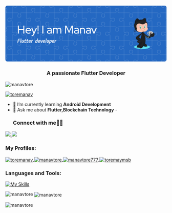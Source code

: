 ![Header](https://github.com/manavtore/manavtore/blob/main/github-header-image.png)
<h3 align="center">A passionate Flutter Developer</h3>

<p align="center">
</p>

<p align="left"> <img src="https://komarev.com/ghpvc/?username=manavtore&label=Profile%20views&color=0e75b6&style=flat" alt="manavtore" /> </p>

<p align="left"> <a href="https://twitter.com/toremanav" target="blank"><img src="https://img.shields.io/twitter/follow/toremanav?logo=twitter&style=for-the-badge" alt="toremanav" /></a> </p>

- 🌱 I’m currently learning **Android Development**
- 💬 Ask me about **Flutter,Blockchain Technology**
-<h3 align="left">Connect with me👨‍💻</h3>
<p align="left">
 <a href="https://www.linkedin.com/in/manav-tore/">
    <img src="https://skillicons.dev/icons?i=linkedin" />
  </a>
 <a href="https://twitter.com/ToreManav">
    <img src="https://skillicons.dev/icons?i=twitter" />
  </a>
<!-- <a href="https://hashnode.com/@abhishekrd" target="blank"><img src="https://fontawesome.com/icons/hashnode?f=brands&s=solid&pc=%23478bff"></a> -->
</p>


<h3 align="left">My Profiles:</h3>
<p align="left">
  <a href="https://twitter.com/toremanav" target="blank">
    <img align="center" src="https://raw.githubusercontent.com/rahuldkjain/github-profile-readme-generator/master/src/images/icons/Social/twitter.svg" alt="toremanav" height="30" width="40" />
  </a>
  <a href="https://www.codechef.com/users/manavtore" target="blank">
    <img align="center" src="https://cdn.jsdelivr.net/npm/simple-icons@3.1.0/icons/codechef.svg" alt="manavtore" height="30" width="40" />
  </a>
  <a href="https://www.hackerrank.com/manavtore777" target="blank">
    <img align="center" src="https://raw.githubusercontent.com/rahuldkjain/github-profile-readme-generator/master/src/images/icons/Social/hackerrank.svg" alt="manavtore777" height="30" width="40" />
  </a>
  <a href="https://auth.geeksforgeeks.org/user/toremaymsb" target="blank">
    <img align="center" src="https://raw.githubusercontent.com/rahuldkjain/github-profile-readme-generator/master/src/images/icons/Social/geeks-for-geeks.svg" alt="toremaymsb" height="30" width="40" />
  </a>
</p>

<h3 align="left">Languages and Tools:</h3>

[![My Skills](https://skillicons.dev/icons?i=html,css,js,ts,solidity,git,dart,flutter,kotlin,java,mongodb,mysql,c.cpp)](https://skillicons.dev) 


<p><img align="left" src="https://github-readme-stats.vercel.app/api/top-langs?username=manavtore&show_icons=true&locale=en&layout=compact" alt="manavtore" /></p>

<p>&nbsp;<img align="center" src="https://github-readme-stats.vercel.app/api?username=manavtore&show_icons=true&locale=en" alt="manavtore" /></p>

<p><img align="center" src="https://github-readme-streak-stats.herokuapp.com/?user=manavtore&" alt="manavtore" /></p>
